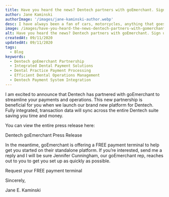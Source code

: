 ```yaml
---
title: Have you heard the news? Dentech partners with goEmerchant. Sign up and receive a FREE payment terminal!
author: Jane Kaminski
authorImage: '/images/jane-kaminski-author.webp'
desc: I have always been a fan of cars, motorcycles, anything that goes fast and the more you understand the inner workings of the equipment, the better you can wield it. Just like any software application.
image: /images/have-you-heard-the-news-dentech-partners-with-gomerchant-sign-up-and-receive-a-free-payment-terminal.webp
alt: Have you heard the news? Dentech partners with goEmerchant. Sign up and receive a FREE payment terminal!
createdAt: 09/11/2020
updatedAt: 09/11/2020
tags:
  - Blog
keywords:
  - Dentech goEmerchant Partnership
  - Integrated Dental Payment Solutions
  - Dental Practice Payment Processing
  - Efficient Dental Operations Management
  - Dentech Payment System Integration
---
```


I am excited to announce that Dentech has partnered with goEmerchant to streamline your payments and operations. This new partnership is beneficial for you when we launch our brand new platform for Dentech. Fully integrated, transaction data will sync across the entire Dentech suite saving you time and money.

You can view the entire press release here:

Dentech goEmerchant Press Release

In the meantime, goEmerchant is offering a FREE payment terminal to help get you started on their standalone platform. If you’re interested, send me a reply and I will be sure Jennifer Cunningham, our goEmerchant rep, reaches out to you to get you set up as quickly as possible.

Request your FREE payment terminal

Sincerely,

Jane E. Kaminski

